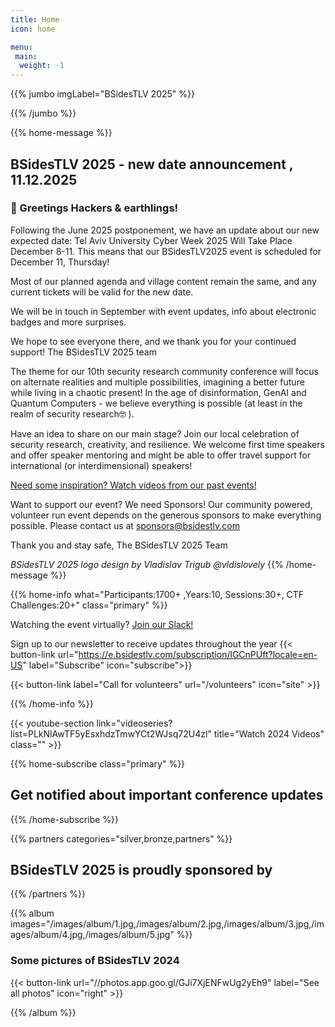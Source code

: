```yaml
---
title: Home
icon: home

menu:
 main:
  weight: -1
---
```


{{% jumbo imgLabel="BSidesTLV 2025" %}}

{{% /jumbo %}}

{{% home-message %}}

## BSidesTLV 2025 - new date announcement , 11.12.2025

### 📢 Greetings Hackers & earthlings! 


Following the June 2025 postponement, we have an update about our new expected date: 
Tel Aviv University Cyber Week 2025 Will Take Place December 8-11. This means that our BSidesTLV2025 event is scheduled for December 11, Thursday! 

Most of our planned agenda and village content remain the same, and any current tickets will be valid for the new date. 

We will be in touch in September with event updates, info about electronic badges and more surprises.

We hope to see everyone there, and we thank you for your continued support!
The BSidesTLV 2025 team

The theme for our 10th security research community conference will focus on alternate realities and multiple possibilities, imagining a better future while living in a chaotic present! In the age of disinformation, GenAI and Quantum Computers - we believe everything is possible (at least in the realm of security research🤓 ).

Have an idea to share on our main stage? Join our local celebration of security research, creativity, and resilience. We welcome first time speakers and offer speaker mentoring and might be able to offer travel support for international (or interdimensional) speakers!

<!-- Share your ideas with the biggest security community in Israel: <https://cfp.bsidestlv.com>

{{< button-link label="Register Here!" url="/register" icon="external" >}} 


**TLDR: The security multiverse needs heroes, so join us at BSidesTLV 2025, December 11! Call for Volunteers is now open! [Wanna help?](https://signup.com/go/XWAtoJV)**

### IMPORTANT DATES and details

* CFP Opens: 16/2/2025 at 10:00:00 Israel time
* CFP Closes: 15/4/2025 at 23:59:59 Israel time
* CFP decisions will be sent to submitters by 5/5/2025
* Agenda announced by 20/5/2025
* Ticket sales, T shirt orders & registration will open during May 2025 - go to [Registration!]({{<ref "/register" >}})
* BSidesTLV 2025 26/6/2025 from 9am to 6pm. 
* Live & in person at Tel Aviv University during Tel Aviv Cyber Week, in Smolarz auditorium, a state of the art, safe & accessible hall with seats for 1000+ participants
* Main stage with live talks, networking and chillout areas, and dedicated sponsor zone!
* Unique villages focusing on hardware hacking, bug bounty programs and more!
* All talks presented in english, filmed and uploaded to YouTube after the event 
-->

[Need some inspiration? Watch videos from our past events!](https://www.youtube.com/@BSidesTLV)

Want to support our event? We need Sponsors! Our community powered, volunteer run event depends on the generous sponsors to make everything possible. 
Please contact us at <sponsors@bsidestlv.com>

Thank you and stay safe, 
The BSidesTLV 2025 Team

_BSidesTLV 2025 logo design by Vladislav Trigub @vldislovely_
{{% /home-message %}}

{{% home-info what="Participants:1700+ ,Years:10, Sessions:30+, CTF Challenges:20+" class="primary" %}}

Watching the event virtually? [Join our Slack!](https://slack.bsidestlv.com)

Sign up to our newsletter to receive updates throughout the year
{{< button-link url="<https://e.bsidestlv.com/subscription/lGCnPUft?locale=en-US>" label="Subscribe" icon="subscribe">}}

{{< button-link label="Call for volunteers" url="/volunteers" icon="site" >}}

{{% /home-info %}}

{{< youtube-section link="videoseries?list=PLkNlAwTF5yEsxhdzTmwYCt2WJsq72U4zl" title="Watch 2024 Videos" class="" >}}

{{% home-subscribe class="primary" %}}

## Get notified about important conference updates

{{% /home-subscribe %}}

{{% partners categories="silver,bronze,partners" %}}

## BSidesTLV 2025 is proudly sponsored by

{{% /partners %}}

{{% album images="/images/album/1.jpg,/images/album/2.jpg,/images/album/3.jpg,/images/album/4.jpg,/images/album/5.jpg" %}}

### Some pictures of **BSidesTLV 2024**

  {{< button-link
   url="//photos.app.goo.gl/GJi7XjENFwUg2yEh9"
   label="See all photos"
   icon="right" >}}

{{% /album %}}
